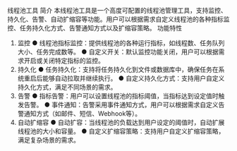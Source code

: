 线程池工具
简介
本线程池工具是一个高度可配置的线程池管理工具，支持监控、持久化、告警、自动扩缩容等功能。用户可以根据需求自定义线程池的各种指标监控、任务持久化方式、告警通知方式以及扩缩容策略。
功能特性
1. 监控
● 线程池指标监控：提供线程池的各种运行指标，如线程数、任务队列大小、任务完成数等。
● 自定义开关：默认监控功能关闭，用户可以根据需求开启或关闭特定指标的监控。
2. 持久化
● 任务持久化：支持将任务持久化到文件或数据库中，确保任务在系统重启后能够自动拉取并继续执行。
● 自定义持久化方式：支持用户自定义持久化方式，满足不同场景的需求。
3. 告警
● 指标告警：用户可以设置线程池的指标阈值，当指标达到设定值时触发告警。
● 事件通知：告警采用事件通知方式，用户可以根据需求自定义告警通知方式（如邮件、短信、Webhook等）。
4. 自动扩缩容
● 自动扩容：当线程池的负载达到用户设定的阈值时，自动扩展线程池的大小和容量。
● 自定义扩缩容策略：支持用户自定义扩缩容策略，满足复杂场景的需求。
